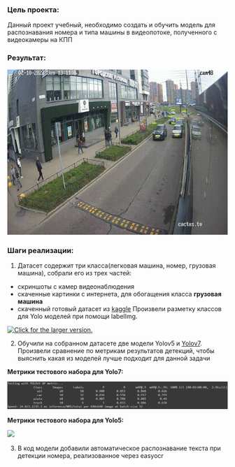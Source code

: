 ### Цель проекта:
Данный проект учебный, необходимо создать и обучить модель для распознавания номера и типа машины в видеопотоке, полученного с видеокамеры на КПП

### Результат:
<p align="center"><img src="./helpers/cars-2.gif"\></p>

### Шаги реализации:
1) Датасет содержит три класса(легковая машина, номер, грузовая машина), собрали его из трех частей: 
* скриншоты с камер видеонаблюдения
* скаченные картинки с интернета, для обогащения класса **грузовая машина**
* скаченный готовый датасет из [kaggle](https://www.kaggle.com/datasets/andrewmvd/car-plate-detection)
Произвели разметку классов для Yolo моделей при помощи labelImg.

<a href="https://drive.google.com/uc?export=view&id=1LCW7MpU_oEI_DcCchluVNyIedY8OWVMr"><img src="https://drive.google.com/uc?export=view&id=1LCW7MpU_oEI_DcCchluVNyIedY8OWVMr" style="width: 500px; max-width: 100%; height: auto" title="Click for the larger version." /></a>

2) Обучили на собранном датасете две модели Yolov5 и [Yolov7](ALPR.ipynb). Произвели сравнение по метрикам результатов детекций, чтобы выяснить какая из моделей лучше подходит для данной задачи

**Метрики тестового набора для Yolo7:**
<p align="left"><img src="./helpers/yolo7_test.png"\></p>

**Метрики тестового набора для Yolo5:**
<p align="left"><img src="./helpers/yolo5_test.png"\></p>

3) В код модели добавили автоматическое распознавание текста при детекции номера, реализованное через easyocr

